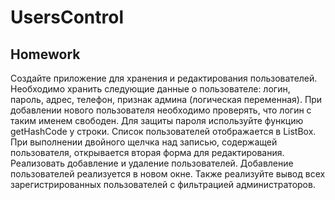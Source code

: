 # UsersControl
Homework
-----
Создайте приложение для хранения и редактирования пользователей. 
Необходимо хранить следующие данные о пользователе: логин, пароль, адрес, телефон, признак админа (логическая переменная). 
При добавлении нового пользователя необходимо проверять, что логин с таким именем свободен. Для защиты пароля используйте 
функцию getHashCode у строки. Список пользователей отображается в ListBox. При выполнении двойного щелчка над записью, содержащей 
пользователя, открывается вторая форма для редактирования. Реализовать добавление и удаление пользователей. Добавление пользователей 
реализуется в новом окне. Также реализуйте вывод всех зарегистрированных пользователей
с фильтрацией администраторов.

